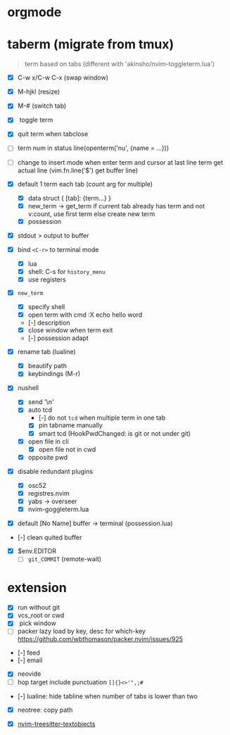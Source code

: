  # orgmode
 # taberm (migrate from tmux)
 > term based on tabs (different with 'akinsho/nvim-toggleterm.lua')

 - [x] C-w x/C-w C-x (swap window)
 - [x] M-hjkl (resize)
 - [x] M-# (switch tab)

 - [x] <c-t> toggle term
 - [x] quit term when tabclose
 - [ ] term num in status line(openterm('nu', {name = ...}))
 - [ ] change to insert mode when enter term and cursor at last line
    term get actual line (vim.fn.line('$') get buffer line)
 - [x] default 1 term each tab (count arg for multiple)
    - [x] data struct { [tab]: {term...} }
    - [x] new_term -> get_term
      if current tab already has term and not v:count, use first term
      else create new term
    - [x] possession
 - [x] stdout > output to buffer
 - [x] bind `<C-r>` to terminal mode
    - [x] lua
    - [x] shell: C-s for `history_menu`
    - [x] use registers
 - [x] `new_term`
    - [x] specify shell
    - [x] open term with cmd :X echo hello word
    - [-] description
    - [x] close window when term exit
    - [-] possession adapt
 - [x] rename tab (lualine)
    - [x] beautify path
    - [x] keybindings (M-r)
 - [x] nushell
    - [x] send '\n'
    - [x] auto tcd
       - [-] do not `tcd` when multiple term in one tab
       - [x] pin tabname manually
       - [x] smart tcd (HookPwdChanged: is git or not under git)
    - [x] open file in cli
       - [x] open file not in cwd
    - [x] opposite pwd
 - [x] disable redundant plugins
    - [x] osc52
    - [x] registres.nvim
    - [x] yabs -> overseer
    - [x] nvim-goggleterm.lua
 - [x] default [No Name] buffer -> terminal (possession.lua)
 - [-] clean quited buffer
 - [x] $env.EDITOR
    - [ ] `git_COMMIT` (remote-wait)

# extension
 - [x] run without git
 - [x] vcs_root or cwd
 - [x] <space><space> pick window
 - [ ] packer lazy load by key, desc for which-key
    https://github.com/wbthomason/packer.nvim/issues/925
 - [-] feed
 - [-] email
 - [x] neovide
 - [ ] hop target include punctuation `[]{}<>'",;#`
 - [-] lualine: hide tabline when number of tabs is lower than two
 - [x] neotree: copy path
 - [x] [nvim-treesitter-textobjects](https://github.com/nvim-treesitter/nvim-treesitter-textobjects/pull/317)


